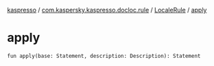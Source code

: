 [kaspresso](../../index.md) / [com.kaspersky.kaspresso.docloc.rule](../index.md) / [LocaleRule](index.md) / [apply](./apply.md)

# apply

`fun apply(base: Statement, description: Description): Statement`